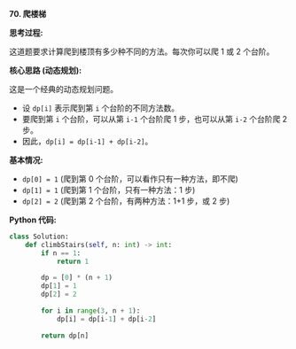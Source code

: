 **70. 爬楼梯**

**思考过程:**

这道题要求计算爬到楼顶有多少种不同的方法。每次你可以爬 1 或 2 个台阶。

**核心思路 (动态规划):**

这是一个经典的动态规划问题。
-   设 `dp[i]` 表示爬到第 `i` 个台阶的不同方法数。
-   要爬到第 `i` 个台阶，可以从第 `i-1` 个台阶爬 1 步，也可以从第 `i-2` 个台阶爬 2 步。
-   因此，`dp[i] = dp[i-1] + dp[i-2]`。

**基本情况:**
-   `dp[0] = 1` (爬到第 0 个台阶，可以看作只有一种方法，即不爬)
-   `dp[1] = 1` (爬到第 1 个台阶，只有一种方法：1 步)
-   `dp[2] = 2` (爬到第 2 个台阶，有两种方法：1+1 步，或 2 步)

**Python 代码:**

```python
class Solution:
    def climbStairs(self, n: int) -> int:
        if n == 1:
            return 1
        
        dp = [0] * (n + 1)
        dp[1] = 1
        dp[2] = 2
        
        for i in range(3, n + 1):
            dp[i] = dp[i-1] + dp[i-2]
            
        return dp[n]
```
